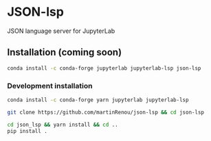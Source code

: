 # JSON-lsp

JSON language server for JupyterLab

## Installation (coming soon)

```bash
conda install -c conda-forge jupyterlab jupyterlab-lsp json-lsp
```

### Development installation

```bash
conda install -c conda-forge yarn jupyterlab jupyterlab-lsp

git clone https://github.com/martinRenou/json-lsp && cd json-lsp

cd json_lsp && yarn install && cd ..
pip install .
```
